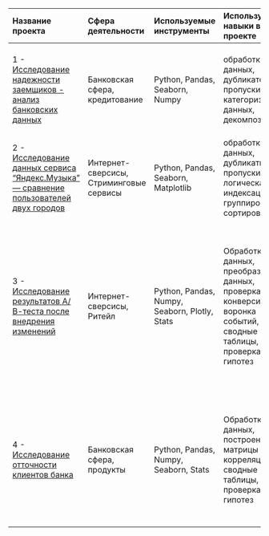 | Название проекта     | Сфера деятельности | Используемые инструменты | Используемые навыки в проекте| Задача|
| :---                 | :---               | :---                     | :---                         |:---                          |
| 1 - [Исследование надежности заемщиков - анализ банковских данных](https://github.com/krnd15/yndx_practicum/tree/master/1-bank_scoring-reliability%20of%20%20borrower) | Банковская сфера, кредитование  |Python, Pandas, Seaborn, Numpy  |обработка данных, дубликатов, пропуски, категоризация данных, декомпозиция |На основе входящих данных от банка о платежеспособности, необходимо исследовать влияние кличества детей на своевременность возврата кредита в срок|
| 2 - [Исследование данных сервиса “Яндекс.Музыка” — сравнение пользователей двух городов](https://github.com/krnd15/yndx_practicum/tree/master/2-analysis_of_music_platform_users)  | Интернет-сверсисы, Стриминговые сервисы | Python, Pandas, Seaborn, Matplotlib  | обработка данных, дубликаты, пропуски, логическая индексация, группировка, сортировка | На основании полученных данных сравнить предпочтения пользователей из двух городов|
| 3 - [Исследование результатов А/В-теста после внедрения изменений](https://github.com/krnd15/yndx_practicum/tree/master/3-ABtest_after_interface_changing)  | Интернет-сверсисы, Ритейл | Python, Pandas, Numpy, Seaborn,  Plotly, Stats|  Обработка данных, преобразование данных, проверка ТЗ, конверсия, воронка событий, сводные таблицы, проверка гипотез | Провести оценку результатов A/B-теста, описать и показать какие изменения прошли после внесенных обновлений (негативно/позитивно), какое количество пользователей, теряется и на каких шагах теряется наибольшее количество пользователей до и после изменений|
| 4 - [Исследование отточности клиентов банка](https://github.com/krnd15/yndx_practicum/tree/master/4-bank_client_segmentation) |Банковская сфера, продукты  | Python, Pandas, Numpy, Seaborn, Stats |Обработка данных, построение матрицы корреляции, сводные таблицы, проверка гипотез  | Проанализировать клиентов банка, провести сегментацию клиентов по признакам, которые могут влиять на отток, сформировать и проверить статистические гипотезы на равернство срених между продуктами |
